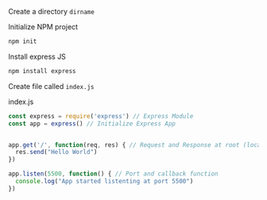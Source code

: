 Create a directory `dirname`

Initialize NPM project

```sh
npm init
```



Install express JS

```sh
npm install express
```



Create file called `index.js`



index.js

```js
const express = require('express') // Express Module
const app = express() // Initialize Express App


app.get('/', function(req, res) { // Request and Response at root (localhost:XXXX/)
  res.send("Hello World")
})

app.listen(5500, function() { // Port and callback function
  console.log("App started listenting at port 5500")
})
```

